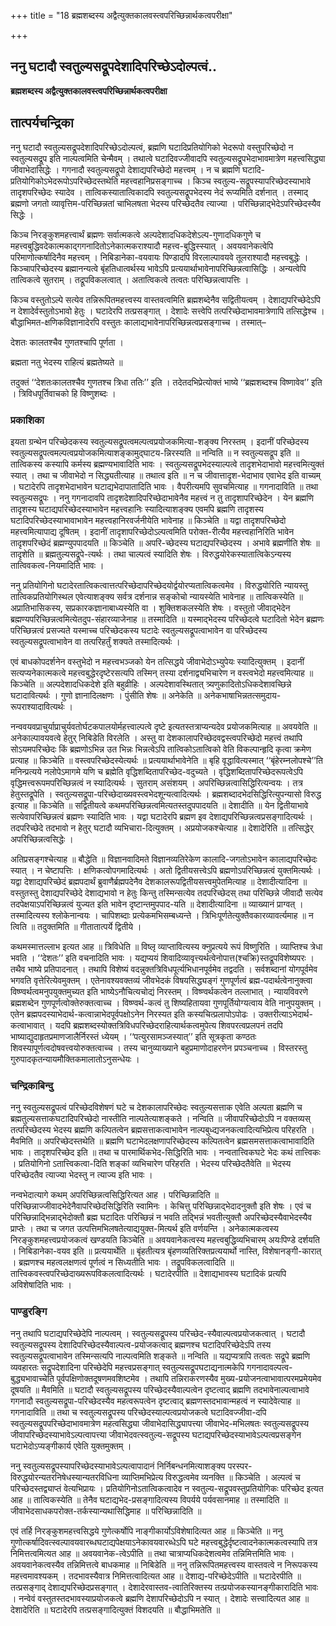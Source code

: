 +++
title = "18 ब्रह्मशब्दस्य अद्वैत्युक्तकालवस्त्वपरिच्छिन्नार्थकत्वपरीक्षा"

+++


## ननु घटादौ स्वतुल्यसद्रूपदेशादिपरिच्छेऽदोल्पत्वं..

**ब्रह्मशब्दस्य अद्वैत्युक्तकालवस्त्वपरिच्छिन्नार्थकत्वपरीक्षा**

## **तात्पर्यचन्द्रिका**

ननु घटादौ स्वतुल्यसद्रूपदेशादिपरिच्छेऽदोल्पत्वं, ब्रह्मणि घटादिप्रतियोगिको भेदरूपो वस्तुपरिच्छेदो न स्वतुल्यसद्रूप इति नाल्पत्वमिति चेन्मैवम् । तथात्वे घटादिवज्जीवादपि स्वतुल्यसद्रूपभेदाभावमात्रेण महत्त्वसिद्ध्या जीवाभेदासिद्धेः । गगनादौ स्वतुल्यसद्रूपो देशाद्यपरिच्छेदो महत्त्वम् । न च ब्रह्मणि घटादि-प्रतियोगिकोऽभेदरूपोऽपरिच्छेदस्तथेति महत्त्वहानिप्रसङ्गाच्च । किञ्च स्वतुल्य-सद्रूपस्यापरिच्छेदस्याभावे तादृशपरिच्छेदः स्यादेव । तात्विकस्यातात्विकादपि स्वतुल्यसद्रूपभेदस्य नेदं रूप्यमिति दर्शनात् । तस्माद् ब्रह्मणो जगतो व्यावृत्तिम-परिच्छिन्नतां चाभिलषता भेदस्य परिच्छेदतैव त्याज्या । परिच्छिन्नाद्भेदेऽपरिच्छेदस्यैव सिद्धेः ।

किञ्च निरङ्कुशमहत्त्वार्थं ब्रह्मणः सर्वात्मकत्वे अल्पदेशादधिकदेशेऽल्प-गुणादधिकगुणे च महत्त्वबुद्धिवदेकात्मकाद्गगनादितोऽनेकात्मकराश्यादौ महत्त्व-बुद्धिस्स्यात् । अवयवानेकत्वेपि परिमाणोत्कर्षादिनैव महत्त्वम् । निबिडानेका-वयवायः पिण्डादपि विरलाल्पावयवे तूलराश्यादौ महत्त्वबुद्धेः । किञ्चापरिच्छेदस्य ब्रह्मानन्यत्वे बृंहतिधात्वर्थस्य भावेऽपि प्रत्ययार्थाभावेनापरिच्छिन्नत्वासिद्धिः । अन्यत्वेपि तात्विकत्वे सुतराम् । तद्रूपविकलत्वात् । अतात्विकत्वे तत्वतः परिच्छिन्नत्वापत्तिः ।

किञ्च वस्तुतोऽल्पे सत्येव तन्निरूपितमहत्त्वस्य वास्तवत्वमिति ब्रह्मशब्देनैव सद्वितीयत्वम् । देशाद्यपरिच्छेदेऽपि न देशादेर्वस्तुतोऽभावो हेतुः । घटादेरपि तत्प्रसङ्गात् । देशादेः सत्त्वेपि तत्परिच्छेदाभावमात्रेणापि तत्सिद्धेश्च । बौद्धाभिमत-क्षणिकविज्ञानादेरपि वस्तुतः कालाद्यभावेनापरिच्छिन्नत्वप्रसङ्गाच्च । तस्मात्–

देशतः कालतश्चैव गुणतश्चापि पूर्णता ।

ब्रह्मता नतु भेदस्य राहित्यं ब्रह्मतेष्यते ॥

तदुक्तं ‘‘देशतःकालतश्चैव गुणतश्च त्रिधा ततिः’’ इति । तदेतदभिप्रेत्योक्तं भाष्ये ‘‘ब्रह्मशब्दश्च विष्णावेव’’ इति । त्रिविधपूर्तिवाचको हि विष्णुशब्दः ।

### **प्रकाशिका**

इयता ग्रन्थेन परिच्छेदकस्य स्वतुल्यसद्रूपत्वमल्पत्वप्रयोजकमित्या-शङ्क्य निरस्तम् । इदानीं परिच्छेदस्य स्वतुल्यसद्रूपत्वमल्पत्वप्रयोजकमित्याशङ्कामुद्घाटय-न्निरस्यति ॥ नन्विति ॥ न स्वतुल्यसद्रूप इति ॥ तात्विकस्य कस्यापि कर्मस्य ब्रह्मण्यभावादिति भावः । स्वतुल्यसद्रूपभेदस्याल्पत्वे तादृशभेदाभावो महत्त्वमित्युक्तं स्यात् । तथा च जीवाभेदो न सिद्ध्यतीत्याह ॥ तथात्व इति ॥ न च जीवात्तादृश-भेदाभाव एवाभेद इति वाच्यम् । घटादेरपि तादृशभेदाभावेन घटाद्यभेदापातादिति भावः । वैपरीत्यमपि सुवचमित्याह ॥ गगनादाविति ॥ तथा स्वतुल्यसद्रूपः । ननु गगनादावपि तादृशदेशादिपरिच्छेदाभावेनैव महत्त्वं न तु तादृशापरिच्छेदेन । येन ब्रह्मणि तादृशस्य घटाद्यपरिच्छेदस्याभावेन महत्त्वहानिः स्यादित्याशङ्क्य एवमपि ब्रह्मणि तादृशस्य घटादिपरिच्छेदस्याभावाभावेन महत्त्वहानिरवर्जनीयेति भावेनाह ॥ किञ्चेति ॥ यद्वा तादृशपरिच्छेदो महत्त्वमित्यापाद्य दूषितम् । इदानीं तादृशापरिच्छेदोऽल्पत्वमिति परोक्त-रीत्यैव महत्त्वहानिरिति भावेन तादृशपरिच्छेदं ब्रह्मण्युपपादयति ॥ किञ्चेति ॥ अपरि-च्छेदस्य घटाद्यपरिच्छेदस्य । अभावे ब्रह्मणीति शेषः ॥ तादृशेति ॥ ब्रह्मतुल्यसद्रूपे-त्यर्थः । तथा चाल्पत्वं स्यादिति शेषः । विरुद्धयोरेकस्यातात्विकेऽन्यस्य तात्विवकत्व-नियमादिति भावः ।

ननु प्रतियोगिनो घटादेरतात्विकत्वात्तत्परिच्छेदापरिच्छेदयोर्द्वयोरप्यतात्विकत्वमेव । विरुद्धयोरिति न्यायस्तु तात्विकप्रतियोगिस्थल एवेत्याशङ्क्य सर्वत्र दर्शनान्न सङ्कोचो न्यायस्येति भावेनाह ॥ तात्विकस्येति ॥ अप्रातिभासिकस्य, सप्रकारकज्ञानाबाध्यस्येति वा । शुक्तिशकलस्येति शेषः । वस्तुतो जीवाद्भेदेन ब्रह्मण्यपरिच्छिन्नत्वमित्येतदुप-संहारव्याजेनाह ॥ तस्मादिति ॥ यस्माद्भेदस्य परिच्छेदत्वे घटादितो भेदेन ब्रह्मणः परिच्छिन्नत्वं प्रसज्यते यस्माच्च परिच्छेदकस्य घटादेः स्वतुल्यसद्रूपत्वाभावेन वा परिच्छेदस्य स्वतुल्यसद्रूपत्वाभावेन वा तत्परिहर्तुं शक्यते तस्मादित्यर्थः ।

एवं बाधकोपदर्शनेन वस्तुभेदो न महत्त्वभञ्जको येन तत्सिद्धये जीवाभेदोऽभ्युपेयः स्यादित्युक्तम् । इदानीं सत्यप्यनेकात्मकत्वे महत्त्वबुद्धेरदृष्टेरसत्यपि तस्मिन् तस्या दर्शनाद्व्यभिचारेण न वस्त्वभेदो महत्त्वमित्याह ॥ किञ्चेति ॥ अल्पदेशादधिकदेशे इति बहुव्रीहिः । अल्पदेशावस्थितात् त्र्यणुकादितोऽधिकदेशावच्छिन्ने घटादावित्यर्थः । गुणो ज्ञानादिलक्षणः । पुंसीति शेषः ॥ अनेकेति ॥ अनेकभाषाभिन्नतत्समुदाय-रूपराश्यादावित्यर्थः ।

नन्ववयवप्राचुर्याप्राचुर्यवतोर्घटकपालयोर्महत्त्वाल्पत्वे दृष्टे इत्यतस्तत्राप्यन्यदेव प्रयोजकमित्याह ॥ अवयवेति ॥ अनेकाल्पावयवत्वे हेतुर् निबिडेति विरलेति । अस्तु वा देशकालापरिच्छेदवद्वस्त्वपरिच्छेदो महत्त्वं तथापि सोऽयमपरिच्छेदः किं ब्रह्मणोऽभिन्न उत भिन्नः भिन्नत्वेऽपि तात्विकोऽतात्विको वेति विकल्पान्हृदि कृत्वा क्रमेण प्रत्याह ॥ किञ्चेति ॥ वस्त्वपरिच्छेदस्येत्यर्थः ॥ प्रत्ययार्थाभावेनेति ॥ बृहि वृद्धावित्यस्मात् ‘‘बृंहेरम्नलोपश्चे’’ति मनिन्प्रत्यये नलोपेऽमागमे यणि च ब्रह्मेति वृद्धिशब्दितापरिच्छेद-वदुच्यते । वृद्धिशब्दितापरिच्छेदरूपत्वेऽपि वृद्धिमत्त्वरूपमपरिच्छिन्नत्वं न स्यादित्यर्थः । सुतराम् असंशयम् । अपरिच्छिन्नत्वासिद्धिरित्यन्वयः । तत्र हेतुस्तद्रूपेति । स्वतुल्यसद्रूपा-परिच्छेदाख्यवस्त्वभेदशून्यत्वादित्यर्थः । ब्रह्मशब्दादभेदसिद्धिरित्युपन्यासो विरुद्ध इत्याह ॥ किञ्चेति ॥ सद्वितीयत्वे कथमपरिच्छिन्नत्वमित्यतस्तदुपपादयति ॥ देशादीति ॥ येन द्वितीयाभावे सत्येवापरिच्छिन्नत्वं ब्रह्मणः स्यादिति भावः । यद्वा घटादेरपि ब्रह्मण इव देशाद्यपरिच्छिन्नत्वप्रसङ्गादित्यर्थः । तदपरिच्छेदे तदभावो न हेतुर् घटादौ व्यभिचारा-दित्युक्तम् । अप्रयोजकश्चेत्याह ॥ देशादेरिति ॥ तत्सिद्धेर् अपरिच्छिन्नत्वसिद्धेः ।

अतिप्रसङ्गश्चेत्याह ॥ बौद्धेति ॥ विज्ञानवादिमते विज्ञानव्यतिरेकेण कालादि-जगतोऽभावेन कालाद्यपरिच्छेदः स्यात् । न चेष्टापत्तिः । क्षणिकत्वोपगमादित्यर्थः । अतो द्वितीयसत्त्वेऽपि ब्रह्मणोऽपरिच्छिन्नत्वं युक्तमित्यर्थः । यद्वा देशाद्यपरिच्छेदं ब्रह्मपदार्थं ब्रुवाणैर्ब्रह्मपदेनैव देशकालरूपद्वितीयसत्त्वमुपेतमित्याह ॥ देशादीत्यादिना ॥ वस्तुतस्तु देशाद्यपरिच्छेदे देशाद्यभावो न हेतुः किन्तु तस्मिन्सत्येव तदपरिच्छेदस् तथा परिच्छिन्ने जीवादौ सत्येव तदपेक्षयाऽपरिच्छिन्नत्वं युज्यत इति भावेन दृष्टान्तमुपपाद-यति ॥ देशादीत्यादिना ॥ व्याख्यानं प्राग्वत् । तस्मादित्यस्य श्लोकेनान्वयः । चापिशब्दाः प्रत्येकमभिसम्बध्यन्ते । त्रिभिःपूर्णतेत्युक्तैवकारव्यावर्त्यमाह ॥ न त्विति ॥ तदुक्तमिति ॥ गीतातात्पर्ये द्वितीये ।

कथमस्मात्तल्लाभ इत्यत आह ॥ त्रिविधेति ॥ विष्लृ व्याप्तावित्यस्य क्नुप्रत्यये रूपं विष्णुरिति । व्याप्तिश्च त्रेधा भवति । ‘‘देशतः’’ इति वचनादिति भावः । यद्यप्ययं शिवादिव्यावृत्त्यर्थत्वेनोपात्त(श्चक्रि)स्तद्रूपविशेष्यपरः । तथैव भाष्ये प्रतिपादनात् । तथापि विशेष्यं वदन्नुक्तत्रिविधपूर्त्यभिधानपूर्वमेव तद्वदति । सर्वशब्दानां योगपूर्वमेव भगवति वृत्तेरित्येवमुक्तम् । एतेनावश्यवक्तव्यं जीवभेदकं विषयसिद्ध्यङ्गं गुणपूर्णत्वं ब्रह्म-पदार्थत्वेनानुक्त्वा विष्ण्वर्थत्वमनुपयुक्तमुच्यत इति भाष्येऽनौचित्यचोद्यं निरस्तम् । विष्ण्वर्थकत्वेन तल्लाभात् । न्यायविवरणे ब्रह्मशब्देन गुणपूर्णत्वोक्तेरुक्तत्वाच्च । विष्ण्वर्थ-कत्वं तु शिष्यहितायवा गुणपूर्तियोग्यत्वाय वेति नानुपयुक्तम् । एतेन ब्रह्मपदस्याभेदार्थ-कत्वान्नाभेदपूर्वपक्षोऽनेन निरस्यत इति कस्यचित्प्रलापोऽपोढः । उक्तरीत्याऽभेदार्थ-कत्वाभावात् । यदपि ब्रह्मशब्दस्योक्तत्रिविधपरिच्छेदराहित्यार्थकत्वमुपेत्य शिवपरत्वप्रलपनं तदपि भाष्याद्युदाहृतप्रमाणजालैर्निरस्तं ध्येयम् । ‘‘पत्युरसामञ्जस्यात्’’ इति सूत्रकृता कण्ठतः शिवस्यापूर्णत्वदोषवत्त्वयोरुक्तत्वाच्च । तस्य चानुव्याख्याने बहुप्रमाणोदाहरणेन प्रपञ्चनाच्च । विस्तरस्तु गुरुपादकृतन्यायमौक्तिकमालातोऽनुसन्धेयः ।

### **चन्द्रिकाबिन्दु**

ननु स्वतुल्यसद्रूपत्वं परिच्छेदविशेषणं घटे च देशकालापरिच्छेदः स्वतुल्यसत्ताक एवेति अल्पता ब्रह्मणि च ब्रह्मतुल्यसत्ताकघटादिपरिच्छेदो नास्तीति नाल्पतेत्याशङ्कते । नन्विति ॥ जीवापरिच्छेदोऽपि न वक्तव्यस् तत्परिच्छेदस्य भेदस्य ब्रह्मणि कल्पितत्वेन ब्रह्मसत्ताकत्वाभावेन नाल्पबुध्द्यजनकत्वादित्यभिप्रेत्य परिहरति । मैवमिति ॥ अपरिच्छेदस्तथेति ॥ ब्रह्मणि घटाभेदलक्षणापरिच्छेदस्य कल्पितत्वेन ब्रह्मसमसत्ताकत्वाभावादिति भावः । तादृशपरिच्छेद इति ॥ तथा च पारमार्थिकभेद-सिद्धिरिति भावः । नन्वतात्त्विकघटे भेदः कथं तात्त्विकः । प्रतियोगिनो ऽतात्त्विकत्वा-दिति शङ्कां व्यभिचारेण परिहरति । भेदस्य परिच्छेदतैवेति ॥ भेदस्य परिच्छेदतैव त्याज्या भेदस्तु न त्याज्य इति भावः ।

नन्वभेदात्यागे कथम् अपरिच्छिन्नत्वसिद्धिरित्यत आह । परिच्छिन्नादिति ॥ परिच्छिन्नाज्जीवादभेदेनैवापरिच्छेदसिद्धिरिति स्वामिनः । केचित्तु परिच्छिन्नाद्भेदादनुक्तौ इति शेषः । एवं च परिच्छिन्नाद्भिन्नाद्भेदोक्तौ ब्रह्म घटादितः परिच्छिन्नं न भवति तद्भिन्नं भवतीत्युक्तौ अपरिच्छेदस्यैवाभेदस्यैव प्राप्तेः । तथा च जगत उत्पत्तिमभिलषतेत्याद्ययुक्त-मित्यर्थ इति वर्णयन्ति । अनेकात्मकत्वस्य निरङ्कुशमहत्त्वप्रयोजकत्वं खण्डयति किञ्चेति ॥ अवयवानेकत्वस्य महत्त्वबुद्धिव्यभिचारम् अयःपिण्डे दर्शयति । निबिडानेका-वयव इति ॥ प्रत्ययार्थेति ॥ बृंहतीत्यत्र बृंहणव्यतिरिक्तप्रत्ययार्थो नास्ति, विशेषानङ्गी-कारात् । ब्रह्मणश्च महत्वलक्षणत्वं पूर्णत्वं न सिध्यतीति भावः । तद्रूपविकलत्वादिति ॥ तात्त्विकवस्त्वपरिच्छेदाख्यरूपविकलत्वादित्यर्थः । घटादेरपीति ॥ देशाद्यभावस्य घटादिकं प्रत्यपि अविशेषादिति भावः ।

### **पाण्डुरङ्गि**

ननु तथापि घटाद्यपरिच्छेदेपि नाल्पत्वम् । स्वतुल्यसद्रूपस्य परिच्छेद-स्यैवाल्पत्वप्रयोजकत्वात् । घटादौ स्वतुल्यसद्रूपस्य देशादिपरिच्छेदस्यैवाल्पत्व-प्रयोजकत्वाद् ब्रह्मणश्च घटादिपरिच्छेदेऽपि तस्य स्वतुल्यसद्रूपत्वाभावेन तस्मिन्सत्यपि नाल्पत्वमिति शङ्कते ॥ नन्विति ॥ यद्यप्यत्रापि तत्वतः सद्रूपे ब्रह्मणि व्यवहारतः सद्रूपदेशादिना परिच्छेदेपि महत्त्वप्रसङ्गात् स्वतुल्यसद्रूपघटाद्यनात्मकेपि गगनादावल्पत्व-बुद्ध्यभावाच्चेति पूर्वपक्षिणोक्तदूषणमवशिष्टमेव । तथापि तन्निराकरणस्यैव मुख्य-प्रयोजनत्वाभावात्परमप्रमेयमेव दूषयति ॥ मैवमिति ॥ घटादौ स्वतुल्यसद्रूपस्य परिच्छेदस्यैवाल्पत्वेन दृष्टत्वाद् ब्रह्मणि तदभावेनाल्पत्वाभावे गगनादौ स्वतुल्यसद्रूपा-परिच्छेदस्यैव महत्वरूपत्वेन दृष्टत्वाद् ब्रह्मणस्तदभावान्महत्वं न स्यादेवेत्याह ॥ गगनादाविति ॥ तथा च स्वतुल्यसद्रूपस्य परिच्छेदस्याल्पत्वप्रयोजकत्वे घटादिवज्जीवा-दपि स्वतुल्यसद्रूपपरिच्छेदाभावमात्रेण महत्वसिद्ध्या जीवाभेदासिद्ध्यापत्त्या जीवाभेद-मभिलषतः स्वतुल्यसद्रूपस्य जीवापरिच्छेदस्याभावेऽल्पत्वापत्त्या जीवाभेदवत्स्वतुल्य-सद्रूपस्य घटाद्यपरिच्छेदस्याभावेऽल्पत्वप्रसङ्गेन घटाभेदोऽप्यङ्गीकार्य एवेति युक्तमुक्तम् ।

ननु स्वतुल्यसद्रूपस्यापरिच्छेदस्याभावेऽल्पत्वापादानं निर्निबन्धनमित्याशङ्क्य परस्पर-विरुद्धयोरन्यतरनिषेधस्यान्यतरविधिना व्याप्तिमभिप्रेत्य विरुद्धत्वमेव व्यनक्ति ॥ किञ्चेति । अल्पत्वं च परिच्छेदस्तद्व्याप्तं वेत्यभिप्रायः । प्रतियोगिनोऽतात्विकत्वादेव न स्वतुल्य-सद्रूपवस्तुप्रतियोगिकः परिच्छेद इत्यत आह ॥ तात्विकस्येति ॥ तेनैव घटाद्यभेद-प्रसङ्गादित्यस्य विपर्यये पर्यवसानमाह ॥ तस्मादिति ॥ जीवाभेदसाधकपरोक्त-तर्कस्यान्यथासिद्धिमाह ॥ परिच्छिन्नादिति ॥

एवं तर्हि निरङ्कुशमहत्त्वसिद्धये गुणेत्कर्षोपि नाङ्गीकार्योऽविशेषादित्यत आह ॥ किञ्चेति ॥ ननु गुणोत्कर्षादिवत्स्वल्पावयवारब्धघटाद्यपेक्षयाऽनेकावयवारब्धेऽपि घटे महत्त्वबुद्धेर्दृष्टत्वादनेकात्मकत्वस्यापि तत्र निमित्तत्वमित्यत आह ॥ अवयवानेक-त्वेऽपीति ॥ तथा चात्राप्यधिकदेशत्वमेव तन्निमित्तमिति भावः । अवयवानेकत्वस्यैव तन्निमित्तत्वे बाधकमाह ॥ निबिडेति ॥ ननु तन्निरूपितमहत्त्वस्य वास्तवत्वे न निरूपकस्य महत्त्वमावश्यकम् । तदभावस्यैवात्र निमित्तत्वादित्यत आह ॥ देशाद्य-परिच्छेदेऽपीति ॥ घटादेरपीति ॥ तत्प्रसङ्गाद् देशाद्यपरिच्छेदप्रसङ्गात् । देशादेरवास्तव-त्वातिरिक्तस्य तत्प्रयोजकस्यानङ्गीकारादिति भावः । नन्वेवं वस्तुतस्तदभावस्याप्रयोजकत्वे ब्रह्मणि देशापरिच्छेदोऽपि न स्यात् । देशादेः सत्त्वादित्यत आह ॥ देशादेरिति ॥ घटादेरपि तत्प्रसङ्गादित्युक्तं विशदयति ॥ बौद्धाभिमतेति ॥

